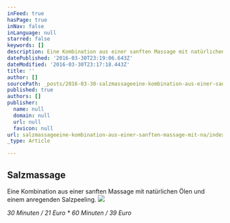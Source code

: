 ```yaml
---
inFeed: true
hasPage: true
inNav: false
inLanguage: null
starred: false
keywords: []
description: Eine Kombination aus einer sanften Massage mit natürlichen Ölen und einem anregenden Salzpeeling.
datePublished: '2016-03-30T23:19:06.643Z'
dateModified: '2016-03-30T23:17:18.443Z'
title: ''
author: []
sourcePath: _posts/2016-03-30-salzmassageeine-kombination-aus-einer-sanften-massage-mit-na.md
published: true
authors: []
publisher:
  name: null
  domain: null
  url: null
  favicon: null
url: salzmassageeine-kombination-aus-einer-sanften-massage-mit-na/index.html
_type: Article

---
```

## Salzmassage

Eine Kombination aus einer sanften Massage mit natürlichen Ölen und einem anregenden Salzpeeling.
![](https://the-grid-user-content.s3-us-west-2.amazonaws.com/ee262414-0ecf-4c3e-834b-0038e88d26a9.jpg)

_30 Minuten / 21 Euro \* 60 Minuten / 39 Euro_